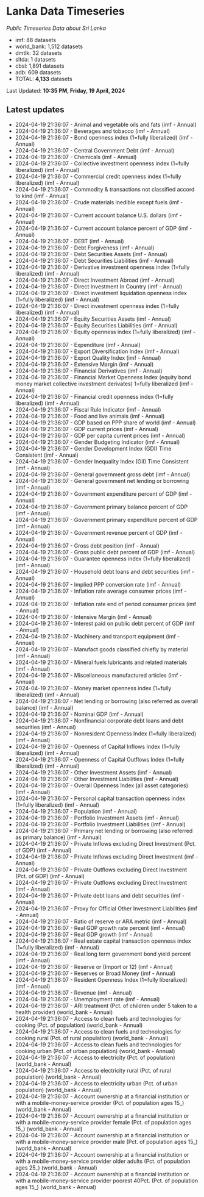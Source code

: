 # Lanka Data Timeseries
*Public Timeseries Data about Sri Lanka*

* imf: 88 datasets
* world_bank: 1,512 datasets
* dmtlk: 32 datasets
* sltda: 1 datasets
* cbsl: 1,891 datasets
* adb: 609 datasets
* TOTAL: **4,133** datasets

Last Updated: **10:35 PM, Friday, 19 April, 2024**

## Latest updates

* 2024-04-19 21:36:07 - Animal and vegetable oils and fats (imf - Annual)
* 2024-04-19 21:36:07 - Beverages and tobacco (imf - Annual)
* 2024-04-19 21:36:07 - Bond openness index (1=fully liberalized) (imf - Annual)
* 2024-04-19 21:36:07 - Central Government Debt (imf - Annual)
* 2024-04-19 21:36:07 - Chemicals (imf - Annual)
* 2024-04-19 21:36:07 - Collective investment openness index (1=fully liberalized) (imf - Annual)
* 2024-04-19 21:36:07 - Commercial credit openness index (1=fully liberalized) (imf - Annual)
* 2024-04-19 21:36:07 - Commodity & transactions not classified accord to kind (imf - Annual)
* 2024-04-19 21:36:07 - Crude materials inedible except fuels (imf - Annual)
* 2024-04-19 21:36:07 - Current account balance U.S. dollars (imf - Annual)
* 2024-04-19 21:36:07 - Current account balance percent of GDP (imf - Annual)
* 2024-04-19 21:36:07 - DEBT (imf - Annual)
* 2024-04-19 21:36:07 - Debt Forgiveness (imf - Annual)
* 2024-04-19 21:36:07 - Debt Securities Assets (imf - Annual)
* 2024-04-19 21:36:07 - Debt Securities Liabilities (imf - Annual)
* 2024-04-19 21:36:07 - Derivative investment openness index (1=fully liberalized) (imf - Annual)
* 2024-04-19 21:36:07 - Direct Investment Abroad (imf - Annual)
* 2024-04-19 21:36:07 - Direct Investment In Country (imf - Annual)
* 2024-04-19 21:36:07 - Direct investment liquidation openness index (1=fully liberalized) (imf - Annual)
* 2024-04-19 21:36:07 - Direct investment openness index (1=fully liberalized) (imf - Annual)
* 2024-04-19 21:36:07 - Equity Securities Assets (imf - Annual)
* 2024-04-19 21:36:07 - Equity Securities Liabilities (imf - Annual)
* 2024-04-19 21:36:07 - Equity openness index (1=fully liberalized) (imf - Annual)
* 2024-04-19 21:36:07 - Expenditure (imf - Annual)
* 2024-04-19 21:36:07 - Export Diversification Index (imf - Annual)
* 2024-04-19 21:36:07 - Export Quality Index (imf - Annual)
* 2024-04-19 21:36:07 - Extensive Margin (imf - Annual)
* 2024-04-19 21:36:07 - Financial Derivatives (imf - Annual)
* 2024-04-19 21:36:07 - Financial Market Openness Index (equity bond money market collective investment derivates) 1=fully liberalized (imf - Annual)
* 2024-04-19 21:36:07 - Financial credit openness index (1=fully liberalized) (imf - Annual)
* 2024-04-19 21:36:07 - Fiscal Rule Indicator (imf - Annual)
* 2024-04-19 21:36:07 - Food and live animals (imf - Annual)
* 2024-04-19 21:36:07 - GDP based on PPP share of world (imf - Annual)
* 2024-04-19 21:36:07 - GDP current prices (imf - Annual)
* 2024-04-19 21:36:07 - GDP per capita current prices (imf - Annual)
* 2024-04-19 21:36:07 - Gender Budgeting Indicator (imf - Annual)
* 2024-04-19 21:36:07 - Gender Development Index (GDI) Time Consistent (imf - Annual)
* 2024-04-19 21:36:07 - Gender Inequality Index (GII) Time Consistent (imf - Annual)
* 2024-04-19 21:36:07 - General government gross debt (imf - Annual)
* 2024-04-19 21:36:07 - General government net lending or borrowing (imf - Annual)
* 2024-04-19 21:36:07 - Government expenditure percent of GDP (imf - Annual)
* 2024-04-19 21:36:07 - Government primary balance percent of GDP (imf - Annual)
* 2024-04-19 21:36:07 - Government primary expenditure percent of GDP (imf - Annual)
* 2024-04-19 21:36:07 - Government revenue percent of GDP (imf - Annual)
* 2024-04-19 21:36:07 - Gross debt position (imf - Annual)
* 2024-04-19 21:36:07 - Gross public debt percent of GDP (imf - Annual)
* 2024-04-19 21:36:07 - Guarantee openness index (1=fully liberalized) (imf - Annual)
* 2024-04-19 21:36:07 - Household debt loans and debt securities (imf - Annual)
* 2024-04-19 21:36:07 - Implied PPP conversion rate (imf - Annual)
* 2024-04-19 21:36:07 - Inflation rate average consumer prices (imf - Annual)
* 2024-04-19 21:36:07 - Inflation rate end of period consumer prices (imf - Annual)
* 2024-04-19 21:36:07 - Intensive Margin (imf - Annual)
* 2024-04-19 21:36:07 - Interest paid on public debt percent of GDP (imf - Annual)
* 2024-04-19 21:36:07 - Machinery and transport equipment (imf - Annual)
* 2024-04-19 21:36:07 - Manufact goods classified chiefly by material (imf - Annual)
* 2024-04-19 21:36:07 - Mineral fuels lubricants and related materials (imf - Annual)
* 2024-04-19 21:36:07 - Miscellaneous manufactured articles (imf - Annual)
* 2024-04-19 21:36:07 - Money market openness index (1=fully liberalized) (imf - Annual)
* 2024-04-19 21:36:07 - Net lending or borrowing (also referred as overall balance) (imf - Annual)
* 2024-04-19 21:36:07 - Nominal GDP (imf - Annual)
* 2024-04-19 21:36:07 - Nonfinancial corporate debt loans and debt securities (imf - Annual)
* 2024-04-19 21:36:07 - Nonresident Openness Index (1=fully liberalized) (imf - Annual)
* 2024-04-19 21:36:07 - Openness of Capital Inflows Index (1=fully liberalized) (imf - Annual)
* 2024-04-19 21:36:07 - Openness of Capital Outflows Index (1=fully liberalized) (imf - Annual)
* 2024-04-19 21:36:07 - Other Investment Assets (imf - Annual)
* 2024-04-19 21:36:07 - Other Investment Liabilities (imf - Annual)
* 2024-04-19 21:36:07 - Overall Openness Index (all asset categories) (imf - Annual)
* 2024-04-19 21:36:07 - Personal capital transaction openness index (1=fully liberalized) (imf - Annual)
* 2024-04-19 21:36:07 - Population (imf - Annual)
* 2024-04-19 21:36:07 - Portfolio Investment Assets (imf - Annual)
* 2024-04-19 21:36:07 - Portfolio Investment Liabilities (imf - Annual)
* 2024-04-19 21:36:07 - Primary net lending or borrowing (also referred as primary balance) (imf - Annual)
* 2024-04-19 21:36:07 - Private Inflows excluding Direct Investment (Pct. of GDP) (imf - Annual)
* 2024-04-19 21:36:07 - Private Inflows excluding Direct Investment (imf - Annual)
* 2024-04-19 21:36:07 - Private Outflows excluding Direct Investment (Pct. of GDP) (imf - Annual)
* 2024-04-19 21:36:07 - Private Outflows excluding Direct Investment (imf - Annual)
* 2024-04-19 21:36:07 - Private debt loans and debt securities (imf - Annual)
* 2024-04-19 21:36:07 - Proxy for Official Other Investment Liabilities (imf - Annual)
* 2024-04-19 21:36:07 - Ratio of reserve or ARA metric (imf - Annual)
* 2024-04-19 21:36:07 - Real GDP growth rate percent (imf - Annual)
* 2024-04-19 21:36:07 - Real GDP growth (imf - Annual)
* 2024-04-19 21:36:07 - Real estate capital transaction openness index (1=fully liberalized) (imf - Annual)
* 2024-04-19 21:36:07 - Real long term government bond yield percent (imf - Annual)
* 2024-04-19 21:36:07 - Reserve or (Import or 12) (imf - Annual)
* 2024-04-19 21:36:07 - Reserves or Broad Money (imf - Annual)
* 2024-04-19 21:36:07 - Resident Openness Index (1=fully liberalized) (imf - Annual)
* 2024-04-19 21:36:07 - Revenue (imf - Annual)
* 2024-04-19 21:36:07 - Unemployment rate (imf - Annual)
* 2024-04-19 21:36:07 - ARI treatment (Pct. of children under 5 taken to a health provider) (world_bank - Annual)
* 2024-04-19 21:36:07 - Access to clean fuels and technologies for cooking (Pct. of population) (world_bank - Annual)
* 2024-04-19 21:36:07 - Access to clean fuels and technologies for cooking rural (Pct. of rural population) (world_bank - Annual)
* 2024-04-19 21:36:07 - Access to clean fuels and technologies for cooking urban (Pct. of urban population) (world_bank - Annual)
* 2024-04-19 21:36:07 - Access to electricity (Pct. of population) (world_bank - Annual)
* 2024-04-19 21:36:07 - Access to electricity rural (Pct. of rural population) (world_bank - Annual)
* 2024-04-19 21:36:07 - Access to electricity urban (Pct. of urban population) (world_bank - Annual)
* 2024-04-19 21:36:07 - Account ownership at a financial institution or with a mobile-money-service provider (Pct. of population ages 15_) (world_bank - Annual)
* 2024-04-19 21:36:07 - Account ownership at a financial institution or with a mobile-money-service provider female (Pct. of population ages 15_) (world_bank - Annual)
* 2024-04-19 21:36:07 - Account ownership at a financial institution or with a mobile-money-service provider male (Pct. of population ages 15_) (world_bank - Annual)
* 2024-04-19 21:36:07 - Account ownership at a financial institution or with a mobile-money-service provider older adults (Pct. of population ages 25_) (world_bank - Annual)
* 2024-04-19 21:36:07 - Account ownership at a financial institution or with a mobile-money-service provider poorest 40Pct. (Pct. of population ages 15_) (world_bank - Annual)